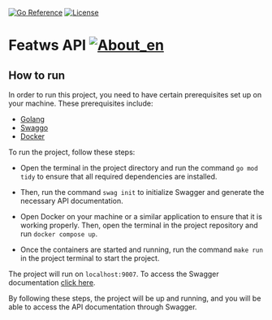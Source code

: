 [![Go Reference](https://pkg.go.dev/badge/github.com/abu-lang/goabu.svg)](https://pkg.go.dev/github.com/bancodobrasil/featws-api)
[![License](https://img.shields.io/badge/License-Apache%202.0-blue.svg)](https://github.com/bancodobrasil/featws-api/blob/develop/LICENSE)

# Featws API [![About_en](https://github.com/yammadev/flag-icons/blob/master/png/BR.png?raw=true)](https://github.com/bancodobrasil/featws-api/blob/develop/README-PTBR.md)
## How to run

In order to run this project, you need to have certain prerequisites set up on your machine. These prerequisites include:

 - [Golang](https://go.dev/doc/install)
 - [Swaggo](https://github.com/swaggo/swag/blob/master/README_pt.md#come%C3%A7ando)
- [Docker](https://www.docker.com/)


To run the project, follow these steps:

- Open the terminal in the project directory and run the command `go mod tidy` to ensure that all required dependencies are installed.

- Then, run the command `swag init` to initialize Swagger and generate the necessary API documentation.

- Open Docker on your machine or a similar application to ensure that it is working properly. Then, open the terminal in the project repository and run `docker compose up`.

- Once the containers are started and running, run the command `make run` in the project terminal to start the project.

The project will run on `localhost:9007`. To access the Swagger documentation [click here](http://localhost:9007/swagger/index.html#/).

By following these steps, the project will be up and running, and you will be able to access the API documentation through Swagger.
